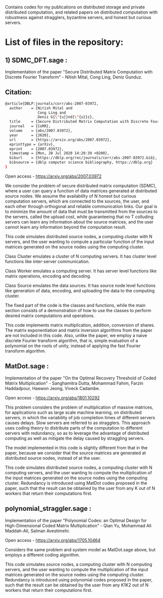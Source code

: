 Contains codes for my publications on distributed storage and private distributed computation, and related papers on distributed computation with robustness against stragglers, byzantine servers, and honest but curious servers.

# List of files in the repository:

## 1) SDMC_DFT.sage :

Implementation of the paper "Secure Distributed Matrix Computation with Discrete Fourier Transform" - Nitish Mital, Cong Ling, Deniz Gunduz. 

## Citation:
```bash
@article{DBLP:journals/corr/abs-2007-03972,
  author    = {Nitish Mital and
               Cong Ling and
               Deniz G{\"{u}}nd{\"{u}}z},
  title     = {Secure Distributed Matrix Computation with Discrete Fourier Transform},
  journal   = {CoRR},
  volume    = {abs/2007.03972},
  year      = {2020},
  url       = {https://arxiv.org/abs/2007.03972},
  eprinttype = {arXiv},
  eprint    = {2007.03972},
  timestamp = {Mon, 20 Jul 2020 14:20:39 +0200},
  biburl    = {https://dblp.org/rec/journals/corr/abs-2007-03972.bib},
  bibsource = {dblp computer science bibliography, https://dblp.org}
}
```
Open access - https://arxiv.org/abs/2007.03972

We consider the problem of secure distributed matrix computation (SDMC), where a user can query a function of data matrices generated at distributed source nodes. We assume the availability of N honest but curious computation servers, which are connected to the sources, the user, and each other through orthogonal and reliable communication links. Our goal is to minimize the amount of data that must be transmitted from the sources to the servers, called the upload cost, while guaranteeing that no T colluding servers can learn any information about the source matrices, and the user cannot learn any information beyond the computation result.

This code simulates distributed source nodes, a computing cluster with N servers, and the user wanting to compute a particular function of the input matrices generated on the source nodes using the computing cluster. 

Class Cluster emulates a cluster of N computing servers. It has cluster level functions like inter-server communication.

Class Worker emulates a computing server. It has server level functions like matrix operations, encoding and decoding.

Class Source emulates the data sources. It has source node level functions like generation of data, encoding, and uploading the data to the computing cluster.

The fixed part of the code is the classes and functions, while the main section consists of a demonstration of how to use the classes to perform desired matrix computations and operations.

This code implements matrix multiplication, addition, conversion of shares. The matrix exponentiation and matrix inversion algorithms from the paper are not included in this code. Also, unlike the paper, we employ a naive discrete Fourier transform algorithm, that is, simple evaluation of a polynomial on the roots of unity, instead of applying the fast Fourier transform algorithm.


## MatDot.sage :

Implementation of the paper "On the Optimal Recovery Threshold of Coded Matrix Multiplication" - Sanghamitra Dutta, Mohammad Fahim, Farzin Haddadpour, Haewon Jeong, Viveck Cadambe.

Open access - https://arxiv.org/abs/1801.10292

This problem considers the problem of multiplication of massive matrices, for applications such as large scale machine learning, on distributed servers, in which the variability of job completion times of different servers causes delays. Slow servers are referred to as stragglers. This approach uses coding theory to distribute parts of the computation to different servers with redundancy, so as to leverage the advantage of distributed computing as well as mitigate the delay caused by straggling servers. 

The model implemented in this code is slightly different from that in the paper, because we consider that the source matrices are generated at distributed source nodes, instead of at the user.

This code simulates distributed source nodes, a computing cluster with N computing servers, and the user wanting to compute the multiplication of the input matrices generated on the source nodes using the computing cluster. Redundancy is introduced using MatDot codes proposed in the paper, such that the result can be obtained by the user from any K out of N workers that return their computations first.

## polynomial_straggler.sage :

Implementation of the paper "Polynomial Codes: an Optimal Design for High-Dimensional Coded Matrix Multiplication" - Qian Yu, Mohammad Ali Maddah-Ali, Salman Avestimehr.

Open access - https://arxiv.org/abs/1705.10464

Considers the same problem and system model as MatDot.sage above, but employs a different coding algorithm.

This code simulates source nodes, a computing cluster with N computing servers, and the user wanting to compute the multiplication of the input matrices generated on the source nodes using the computing cluster. Redundancy is introduced using polynomial codes proposed in the paper, such that the result can be obtained by the user from any K1K2 out of N workers that return their computations first.
